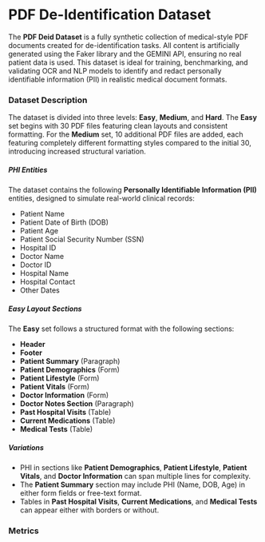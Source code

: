 # PDF De-Identification Dataset

The **PDF Deid Dataset** is a fully synthetic collection of medical-style PDF documents created for de-identification tasks. All content is artificially generated using the Faker library and the GEMINI API, ensuring no real patient data is used. This dataset is ideal for training, benchmarking, and validating OCR and NLP models to identify and redact personally identifiable information (PII) in realistic medical document formats.

### Dataset Description

The dataset is divided into three levels: **Easy**, **Medium**, and **Hard**. The **Easy** set begins with 30 PDF files featuring clean layouts and consistent formatting. For the **Medium** set, 10 additional PDF files are added, each featuring completely different formatting styles compared to the initial 30, introducing increased structural variation.

##### PHI Entities

The dataset contains the following **Personally Identifiable Information (PII)** entities, designed to simulate real-world clinical records:

- Patient Name
- Patient Date of Birth (DOB)
- Patient Age
- Patient Social Security Number (SSN)
- Hospital ID
- Doctor Name
- Doctor ID
- Hospital Name
- Hospital Contact
- Other Dates

##### Easy Layout Sections

The **Easy** set follows a structured format with the following sections:

- **Header**
- **Footer**
- **Patient Summary** (Paragraph)
- **Patient Demographics** (Form)
- **Patient Lifestyle** (Form)
- **Patient Vitals** (Form)
- **Doctor Information** (Form)
- **Doctor Notes Section** (Paragraph)
- **Past Hospital Visits** (Table)
- **Current Medications** (Table)
- **Medical Tests** (Table)

##### Variations

- PHI in sections like **Patient Demographics**, **Patient Lifestyle**, **Patient Vitals**, and **Doctor Information** can span multiple lines for complexity.
- The **Patient Summary** section may include PHI (Name, DOB, Age) in either form fields or free-text format.
- Tables in **Past Hospital Visits**, **Current Medications**, and **Medical Tests** can appear either with borders or without.

### Metrics
